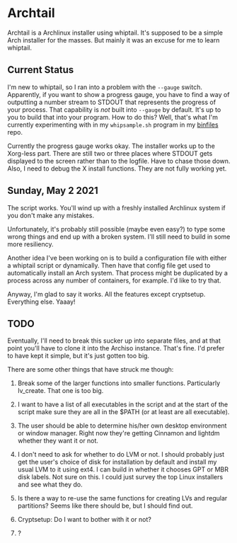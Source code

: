 # Archtail

Archtail is a Archlinux installer using whiptail.  It's supposed to be a simple Arch
installer for the masses.  But mainly it was an excuse for me to learn whiptail.

## Current Status

I'm new to whiptail, so I ran into a problem with the `--gauge` switch.  Apparently, if you
want to show a progress gauge, you have to find a way of outputting a number stream to STDOUT
that represents the progress of your process.  That capability is *not* built into `--gauge`
by default.  It's up to you to build that into your program.  How to do this?  Well, that's
what I'm currently experimenting with in my `whipsample.sh` program in
my [binfiles](https://github.com/deepbsd/binfiles) repo.

Currently the progress gauge works okay.  The installer works up to the Xorg-less part.
There are still two or three places where STDOUT gets displayed to the screen rather than to
the logfile.  Have to chase those down.  Also, I need to debug the X install functions.  They
are not fully working yet.

## Sunday, May 2 2021

The script works.  You'll wind up with a freshly installed Archlinux system if you don't
make any mistakes.

Unfortunately, it's probably still possible (maybe even easy?) to type some wrong things
and end up with a broken system.  I'll still need to build in some more resiliency.

Another idea I've been working on is to build a configuration file with either a
whiptail script or dynamically.  Then have that config file get used to automatically
install an Arch system.  That process might be duplicated by a process across any number
of containers, for example.  I'd like to try that.

Anyway, I'm glad to say it works.  All the features except cryptsetup.  Everything else.
Yaaay!

## TODO

Eventually, I'll need to break this sucker up into separate files, and at that
point you'll have to clone it into the Archiso instance.  That's fine.  I'd prefer
to have kept it simple, but it's just gotten too big.

There are some other things that have struck me though:

1. Break some of the larger functions into smaller functions.  Particularly
   lv\_create.  That one is too big.

2. I want to have a list of all executables in the script and at the start of the
   script make sure they are all in the $PATH (or at least are all executable).

3. The user should be able to determine his/her own desktop environment or window
   manager.  Right now they're getting Cinnamon and lightdm whether they want it or
   not.

4. I don't need to ask for whether to do LVM or not.  I should probably just get
   the user's choice of disk for installation by default and install my usual LVM
   to it using ext4.  I can build in whether it chooses GPT or MBR disk labels.
   Not sure on this.  I could just survey the top Linux installers and see what
   they do.

5. Is there a way to re-use the same functions for creating LVs and regular
   partitions?  Seems like there should be, but I should find out.

6. Cryptsetup:  Do I want to bother with it or not?

7. ?
 


